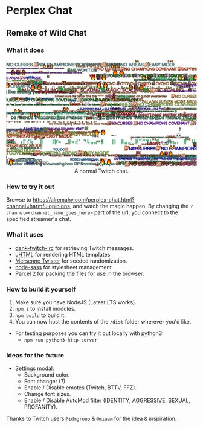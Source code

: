 # Perplex Chat
## Remake of Wild Chat

### What it does
<p align="center">
  <img src="./Example.png"/>
  <br>A normal Twitch chat.
</p>

### How to try it out
Browse to https://alremahy.com/perplex-chat.html?channel=harmfulopinions, and watch the magic happen.
By changing the `?channel=<channel_name_goes_here>` part of the url, you connect to the specified streamer's chat.

### What it uses
  * [dank-twitch-irc](https://github.com/robotty/dank-twitch-irc) for retrieving Twitch messages.
  * [uHTML](https://github.com/WebReflection/uhtml) for rendering HTML templates.
  * [Mersenne Twister](https://gist.github.com/banksean/300494) for seeded randomization.
  * [node-sass](https://github.com/sass/node-sass) for stylesheet management.
  * [Parcel 2](https://github.com/parcel-bundler/parcel/) for packing the files for use in the browser.

### How to build it yourself
  1. Make sure you have NodeJS (Latest LTS works).
  2. `npm i` to install modules.
  3. `npm build` to build it.
  4. You can now host the contents of the `/dist` folder wherever you'd like.
  * For testing purposes you can try it out locally with python3:
    * `npm run python3-http-server`

### Ideas for the future
  * Settings modal:
    * Background color.
    * Font changer (?).
    * Enable / Disable emotes (Twitch, BTTV, FFZ).
    * Change font sizes.
    * Enable / Disable AutoMod filter (IDENTITY, AGGRESSIVE, SEXUAL, PROFANITY).

Thanks to Twitch users `@idmgroup` & `@miaam` for the idea & inspiration.
